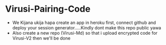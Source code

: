 # Virusi-Pairing-Code
- We Kijana ukija hapa create an app in heroku first, connect github and deploy  your session generator.....Kindly dont make this repo public yawa
- Also create a new repo (Virusi-Md) so that i upload encrypted code for Virusi-V2 then we'll be done
